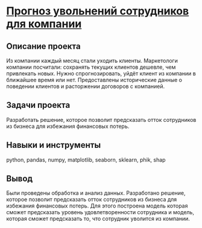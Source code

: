 # [Прогноз увольнений сотрудников для компании](https://github.com/AlexPuaro/yandex_practicum_data_science/blob/main/HR-%D0%B0%D0%BD%D0%B0%D0%BB%D0%B8%D1%82%D0%B8%D0%BA%D0%B0/project_8_sp2.ipynb)
## Описание проекта
Из компании каждый месяц стали уходить клиенты. Маркетологи компании посчитали: сохранять текущих клиентов дешевле, чем привлекать новых. 
Нужно спрогнозировать, уйдёт клиент из компании в ближайшее время или нет. Предоставлены исторические данные о поведении клиентов и расторжении договоров с компанией.

## Задачи проекта
Разработать решение, которое позволит предсказать отток сотрудников из бизнеса для избежания финансовых потерь.

## Навыки и инструменты
python, pandas, numpy, matplotlib, seaborn, sklearn, phik, shap

## Вывод
Были проведены обработка и анализ данных. Разработано решение, которое позволит предсказать отток сотрудников из бизнеса для избежания финансовых потерь. Для этого построена модель которая сможет предсказать уровень удовлетворенности сотрудника и модель, которая сможет предсказать то, что сотрудник уволится из компании.
